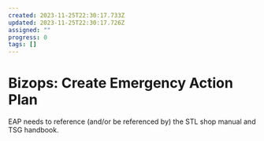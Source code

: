 ```yaml
---
created: 2023-11-25T22:30:17.733Z
updated: 2023-11-25T22:30:17.726Z
assigned: ""
progress: 0
tags: []
---
```


# Bizops: Create Emergency Action Plan

EAP needs to reference (and/or be referenced by) the STL shop manual and TSG handbook. 
